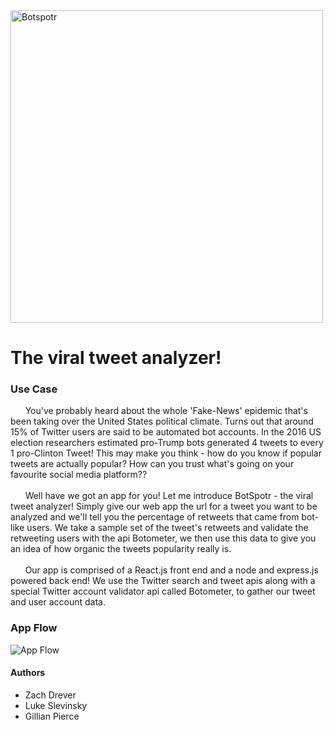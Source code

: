 <img src="https://github.com/LukeSlev/HackED-2019-React-App/blob/master/client/src/logostraight.png" alt="Botspotr" width="500"/>

The viral tweet analyzer!
=========================

### Use Case
<p>  &nbsp;&nbsp;&nbsp;&nbsp;&nbsp;
You've probably heard about the whole 'Fake-News' epidemic that's been taking over the United States political climate. Turns out that around 15% of Twitter users are said to be automated bot accounts. In the 2016 US election researchers estimated pro-Trump bots generated 4 tweets to every 1 pro-Clinton Tweet! This may make you think - how do you know if popular tweets are actually popular? How can you trust what's going on your favourite social media platform??
<br><br>&nbsp;&nbsp;&nbsp;&nbsp;&nbsp;
Well have we got an app for you! Let me introduce BotSpotr - the viral tweet analyzer! Simply give our web app the url for a tweet you want to be analyzed and we'll tell you the percentage of retweets that came from bot-like users. We take a sample set of the tweet's retweets and validate the retweeting users with the api Botometer, we then use this data to give you an idea of how organic the tweets popularity really is.
<br><br>&nbsp;&nbsp;&nbsp;&nbsp;&nbsp;
Our app is comprised of a React.js front end and a node and express.js powered back end! We use the Twitter search and tweet apis along with a special Twitter account validator api called Botometer, to gather our tweet and user account data.</p>

### App Flow
![App Flow](https://github.com/LukeSlev/HackED-2019-React-App/blob/master/client/src/appflow.png)

#### Authors
* Zach Drever
* Luke Slevinsky
* Gillian Pierce
